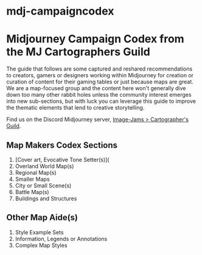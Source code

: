 # mdj-campaigncodex
# Midjourney Campaign Codex from the MJ Cartographers Guild
The guide that follows are some captured and reshared recommendations to creators, gamers or designers working within Midjourney for creation or curation of content for their gaming tables or just because maps are great. We are a map-focused group and the content here won't generally dive down too many other rabbit holes unless the community interest emerges into new sub-sections, but with luck you can leverage this guide to improve the thematic elements that lend to creative storytelling.

Find us on the Discord Midjourney server, [Image-Jams > Cartographer's Guild](https://discord.com/channels/662267976984297473/1041406703784181881).

## Map Makers Codex Sections
1. [Cover art, Evocative Tone Setter(s)](
2. Overland World Map(s)
3. Regional Map(s)
4. Smaller Maps
  5. City or Small Scene(s)
  6. Battle Map(s)
  7. Buildings and Structures

## Other Map Aide(s) 
1. Style Example Sets
2. Information, Legends or Annotations
3. Complex Map Styles
